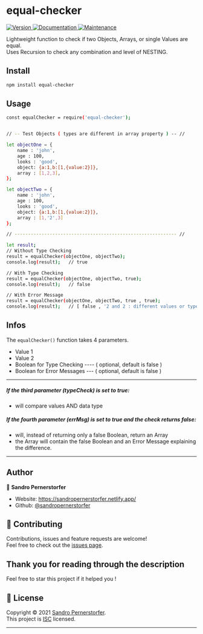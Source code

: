 <h1>equal-checker</h1>
<p>
  <a href="https://www.npmjs.com/package/equal-checker" target="_blank">
    <img alt="Version" src="https://img.shields.io/npm/v/equal-checker.svg">
  </a>
  <a href="https://github.com/sandropernerstorfer/equal-checker-npm#readme" target="_blank">
    <img alt="Documentation" src="https://img.shields.io/badge/documentation-yes-brightgreen.svg" />
  </a>
  <a href="https://github.com/sandropernerstorfer/equal-checker-npm/graphs/commit-activity" target="_blank">
    <img alt="Maintenance" src="https://img.shields.io/badge/Maintained%3F-yes-green.svg" />
  </a>
</p>
<p>
  Lightweight function to check if two Objects, Arrays, or single Values are equal.<br>
  Uses Recursion to check any combination and level of NESTING.
</p>

## Install

```sh
npm install equal-checker
```

## Usage

```sh
const equalChecker = require('equal-checker');


// -- Test Objects ( types are different in array property ) -- //

let objectOne = {
    name : 'john',
    age : 100,
    looks : 'good',
    object: {a:1,b:[1,{value:2}]},
    array : [1,2,3],
};

let objectTwo = {
    name : 'john',
    age : 100,
    looks : 'good',
    object: {a:1,b:[1,{value:2}]},
    array : [1,'2',3]
};

// ------------------------------------------------------------ //

let result;
// Without Type Checking
result = equalChecker(objectOne, objectTwo);
console.log(result);   // true

// With Type Checking
result = equalChecker(objectOne, objectTwo, true);
console.log(result);   // false

// With Error Message
result = equalChecker(objectOne, objectTwo, true , true);
console.log(result);   // [ false , '2 and 2 : different values or types'];

```

## Infos

The ```equalChecker()``` function takes 4 parameters.
* Value 1
* Value 2
* Boolean for Type Checking ---- ( optional, default is false )
* Boolean for Error Messages --- ( optional, default is false )
---
##### If the third parameter (typeCheck) is set to true:
* will compare values AND data type
##### If the fourth parameter (errMsg) is set to true and the check returns false:
* will, instead of returning only a false Boolean, return an Array
* the Array will contain the false Boolean and an Error Message explaining the difference.
---
## Author
👤 **Sandro Pernerstorfer**
* Website: https://sandropernerstorfer.netlify.app/
* Github: [@sandropernerstorfer](https://github.com/sandropernerstorfer)

## 🤝 Contributing
Contributions, issues and feature requests are welcome!<br />Feel free to check out the [issues page](https://github.com/sandropernerstorfer/equal-checker-npm/issues).

## Thank you for reading through the description

Feel free to star this project if it helped you !

## 📝 License

Copyright © 2021 [Sandro Pernerstorfer](https://github.com/sandropernerstorfer).<br />
This project is [ISC](https://github.com/sandropernerstorfer/equal-checker-npm/blob/master/LICENSE) licensed.

***